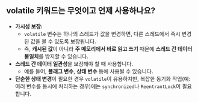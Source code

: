 ## volatile 키워드는 무엇이고 언제 사용하나요?

- **가시성 보장:**
    - `volatile` 변수는 하나의 스레드가 값을 변경하면, 다른 스레드에서 즉시 변경된 값을 볼 수 있도록 보장됩니다.
    - 즉, **캐시된 값**이 아니라 **주 메모리에서 바로 읽고 쓰기** 때문에 **스레드 간 데이터 불일치**를 방지할 수 있습니다.
- **스레드 간 데이터 일관성**을 보장해야 할 때 사용합니다.
    - 예를 들어, **플래그 변수**, **상태 변수** 등에 사용될 수 있습니다.
- **단순한 상태 변경**이 필요한 경우 `volatile`이 유용하지만, 복잡한 동기화 작업(예: 여러 변수를 동시에 처리하는 경우)에는 `synchronized`나 `ReentrantLock`이 필요합니다.